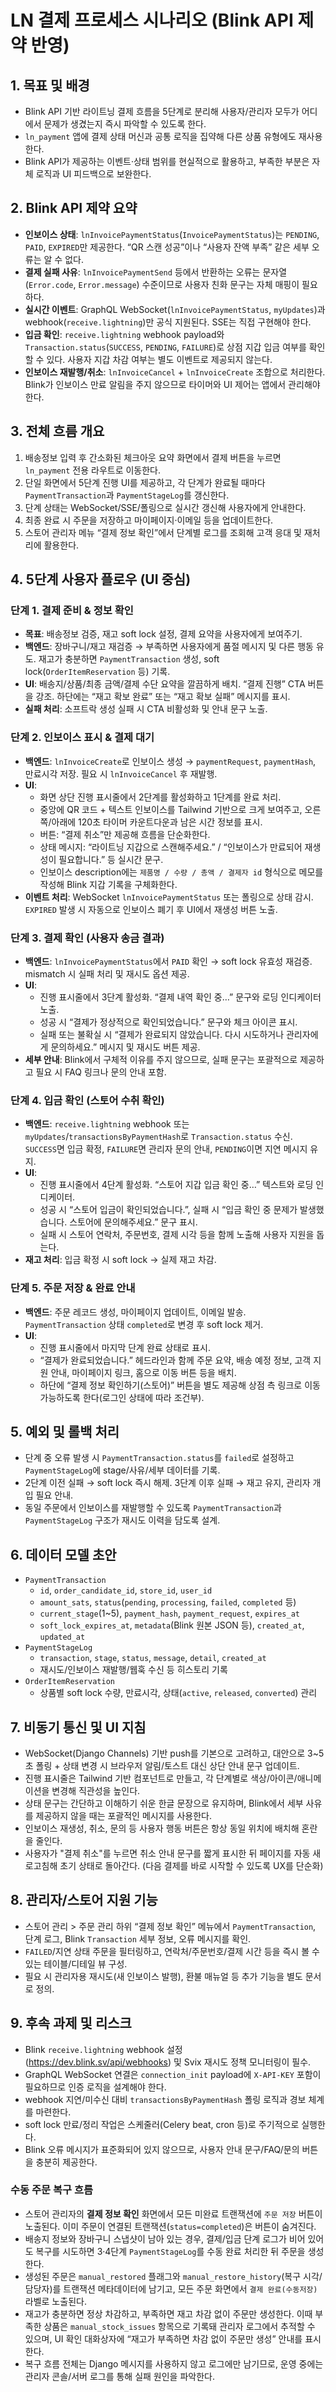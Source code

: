 # LN 결제 프로세스 시나리오 (Blink API 제약 반영)

## 1. 목표 및 배경
- Blink API 기반 라이트닝 결제 흐름을 5단계로 분리해 사용자/관리자 모두가 어디에서 문제가 생겼는지 즉시 파악할 수 있도록 한다.
- `ln_payment` 앱에 결제 상태 머신과 공통 로직을 집약해 다른 상품 유형에도 재사용한다.
- Blink API가 제공하는 이벤트·상태 범위를 현실적으로 활용하고, 부족한 부분은 자체 로직과 UI 피드백으로 보완한다.

## 2. Blink API 제약 요약
- **인보이스 상태**: `lnInvoicePaymentStatus`(`InvoicePaymentStatus`)는 `PENDING`, `PAID`, `EXPIRED`만 제공한다. “QR 스캔 성공”이나 “사용자 잔액 부족” 같은 세부 오류는 알 수 없다.
- **결제 실패 사유**: `lnInvoicePaymentSend` 등에서 반환하는 오류는 문자열(`Error.code`, `Error.message`) 수준이므로 사용자 친화 문구는 자체 매핑이 필요하다.
- **실시간 이벤트**: GraphQL WebSocket(`lnInvoicePaymentStatus`, `myUpdates`)과 webhook(`receive.lightning`)만 공식 지원된다. SSE는 직접 구현해야 한다.
- **입금 확인**: `receive.lightning` webhook payload와 `Transaction.status`(`SUCCESS`, `PENDING`, `FAILURE`)로 상점 지갑 입금 여부를 확인할 수 있다. 사용자 지갑 차감 여부는 별도 이벤트로 제공되지 않는다.
- **인보이스 재발행/취소**: `lnInvoiceCancel` + `lnInvoiceCreate` 조합으로 처리한다. Blink가 인보이스 만료 알림을 주지 않으므로 타이머와 UI 제어는 앱에서 관리해야 한다.

## 3. 전체 흐름 개요
1. 배송정보 입력 후 간소화된 체크아웃 요약 화면에서 결제 버튼을 누르면 `ln_payment` 전용 라우트로 이동한다.
2. 단일 화면에서 5단계 진행 UI를 제공하고, 각 단계가 완료될 때마다 `PaymentTransaction`과 `PaymentStageLog`를 갱신한다.
3. 단계 상태는 WebSocket/SSE/폴링으로 실시간 갱신해 사용자에게 안내한다.
4. 최종 완료 시 주문을 저장하고 마이페이지·이메일 등을 업데이트한다.
5. 스토어 관리자 메뉴 “결제 정보 확인”에서 단계별 로그를 조회해 고객 응대 및 재처리에 활용한다.

## 4. 5단계 사용자 플로우 (UI 중심)
### 단계 1. 결제 준비 & 정보 확인
- **목표**: 배송정보 검증, 재고 soft lock 설정, 결제 요약을 사용자에게 보여주기.
- **백엔드**: 장바구니/재고 재검증 → 부족하면 사용자에게 품절 메시지 및 다른 행동 유도. 재고가 충분하면 `PaymentTransaction` 생성, soft lock(`OrderItemReservation` 등) 기록.
- **UI**: 배송지/상품/최종 금액/결제 수단 요약을 깔끔하게 배치. “결제 진행” CTA 버튼을 강조. 하단에는 “재고 확보 완료” 또는 “재고 확보 실패” 메시지를 표시.
- **실패 처리**: 소프트락 생성 실패 시 CTA 비활성화 및 안내 문구 노출.

### 단계 2. 인보이스 표시 & 결제 대기
- **백엔드**: `lnInvoiceCreate`로 인보이스 생성 → `paymentRequest`, `paymentHash`, 만료시각 저장. 필요 시 `lnInvoiceCancel` 후 재발행.
- **UI**:
  - 화면 상단 진행 표시줄에서 2단계를 활성화하고 1단계를 완료 처리.
  - 중앙에 QR 코드 + 텍스트 인보이스를 Tailwind 기반으로 크게 보여주고, 오른쪽/아래에 120초 타이머 카운트다운과 남은 시간 정보를 표시.
  - 버튼: “결제 취소”만 제공해 흐름을 단순화한다.
  - 상태 메시지: “라이트닝 지갑으로 스캔해주세요.” / “인보이스가 만료되어 재생성이 필요합니다.” 등 실시간 문구.
  - 인보이스 description에는 `제품명 / 수량 / 총액 / 결제자 id` 형식으로 메모를 작성해 Blink 지갑 기록을 구체화한다.
- **이벤트 처리**: WebSocket `lnInvoicePaymentStatus` 또는 폴링으로 상태 감시. `EXPIRED` 발생 시 자동으로 인보이스 폐기 후 UI에서 재생성 버튼 노출.

### 단계 3. 결제 확인 (사용자 송금 결과)
- **백엔드**: `lnInvoicePaymentStatus`에서 `PAID` 확인 → soft lock 유효성 재검증. mismatch 시 실패 처리 및 재시도 옵션 제공.
- **UI**:
  - 진행 표시줄에서 3단계 활성화. “결제 내역 확인 중…” 문구와 로딩 인디케이터 노출.
  - 성공 시 “결제가 정상적으로 확인되었습니다.” 문구와 체크 아이콘 표시.
  - 실패 또는 불확실 시 “결제가 완료되지 않았습니다. 다시 시도하거나 관리자에게 문의하세요.” 메시지 및 재시도 버튼 제공.
- **세부 안내**: Blink에서 구체적 이유를 주지 않으므로, 실패 문구는 포괄적으로 제공하고 필요 시 FAQ 링크나 문의 안내 포함.

### 단계 4. 입금 확인 (스토어 수취 확인)
- **백엔드**: `receive.lightning` webhook 또는 `myUpdates`/`transactionsByPaymentHash`로 `Transaction.status` 수신. `SUCCESS`면 입금 확정, `FAILURE`면 관리자 문의 안내, `PENDING`이면 지연 메시지 유지.
- **UI**:
  - 진행 표시줄에서 4단계 활성화. “스토어 지갑 입금 확인 중…” 텍스트와 로딩 인디케이터.
  - 성공 시 “스토어 입금이 확인되었습니다.”, 실패 시 “입금 확인 중 문제가 발생했습니다. 스토어에 문의해주세요.” 문구 표시.
  - 실패 시 스토어 연락처, 주문번호, 결제 시각 등을 함께 노출해 사용자 지원을 돕는다.
- **재고 처리**: 입금 확정 시 soft lock → 실제 재고 차감.

### 단계 5. 주문 저장 & 완료 안내
- **백엔드**: 주문 레코드 생성, 마이페이지 업데이트, 이메일 발송. `PaymentTransaction` 상태 `completed`로 변경 후 soft lock 제거.
- **UI**:
  - 진행 표시줄에서 마지막 단계 완료 상태로 표시.
  - “결제가 완료되었습니다.” 헤드라인과 함께 주문 요약, 배송 예정 정보, 고객 지원 안내, 마이페이지 링크, 홈으로 이동 버튼 등을 배치.
  - 하단에 “결제 정보 확인하기(스토어)” 버튼을 별도 제공해 상점 측 링크로 이동 가능하도록 한다(로그인 상태에 따라 조건부).

## 5. 예외 및 롤백 처리
- 단계 중 오류 발생 시 `PaymentTransaction.status`를 `failed`로 설정하고 `PaymentStageLog`에 stage/사유/세부 데이터를 기록.
- 2단계 이전 실패 → soft lock 즉시 해제. 3단계 이후 실패 → 재고 유지, 관리자 개입 필요 안내.
- 동일 주문에서 인보이스를 재발행할 수 있도록 `PaymentTransaction`과 `PaymentStageLog` 구조가 재시도 이력을 담도록 설계.

## 6. 데이터 모델 초안
- `PaymentTransaction`
  - `id`, `order_candidate_id`, `store_id`, `user_id`
  - `amount_sats`, `status`(`pending`, `processing`, `failed`, `completed` 등)
  - `current_stage`(1~5), `payment_hash`, `payment_request`, `expires_at`
  - `soft_lock_expires_at`, `metadata`(Blink 원본 JSON 등), `created_at`, `updated_at`
- `PaymentStageLog`
  - `transaction`, `stage`, `status`, `message`, `detail`, `created_at`
  - 재시도/인보이스 재발행/웹훅 수신 등 히스토리 기록
- `OrderItemReservation`
  - 상품별 soft lock 수량, 만료시각, 상태(`active`, `released`, `converted`) 관리

## 7. 비동기 통신 및 UI 지침
- WebSocket(Django Channels) 기반 push를 기본으로 고려하고, 대안으로 3~5초 폴링 + 상태 변경 시 브라우저 알림/토스트 대신 상단 안내 문구 업데이트.
- 진행 표시줄은 Tailwind 기반 컴포넌트로 만들고, 각 단계별로 색상/아이콘/애니메이션을 변경해 직관성을 높인다.
- 상태 문구는 간단하고 이해하기 쉬운 한글 문장으로 유지하며, Blink에서 세부 사유를 제공하지 않을 때는 포괄적인 메시지를 사용한다.
- 인보이스 재생성, 취소, 문의 등 사용자 행동 버튼은 항상 동일 위치에 배치해 혼란을 줄인다.
- 사용자가 "결제 취소"를 누르면 취소 안내 문구를 짧게 표시한 뒤 페이지를 자동 새로고침해 초기 상태로 돌아간다. (다음 결제를 바로 시작할 수 있도록 UX를 단순화)

## 8. 관리자/스토어 지원 기능
- 스토어 관리 > 주문 관리 하위 “결제 정보 확인” 메뉴에서 `PaymentTransaction`, 단계 로그, Blink `Transaction` 세부 정보, 오류 메시지를 확인.
- `FAILED`/지연 상태 주문을 필터링하고, 연락처/주문번호/결제 시간 등을 즉시 볼 수 있는 테이블/디테일 뷰 구성.
- 필요 시 관리자용 재시도(새 인보이스 발행), 환불 매뉴얼 등 추가 기능을 별도 문서로 정의.

## 9. 후속 과제 및 리스크
- Blink `receive.lightning` webhook 설정(https://dev.blink.sv/api/webhooks) 및 Svix 재시도 정책 모니터링이 필수.
- GraphQL WebSocket 연결은 `connection_init` payload에 `X-API-KEY` 포함이 필요하므로 인증 로직을 설계해야 한다.
- webhook 지연/미수신 대비 `transactionsByPaymentHash` 폴링 로직과 경보 체계를 마련한다.
- soft lock 만료/정리 작업은 스케줄러(Celery beat, cron 등)로 주기적으로 실행한다.
- Blink 오류 메시지가 표준화되어 있지 않으므로, 사용자 안내 문구/FAQ/문의 버튼을 충분히 제공한다.

### 수동 주문 복구 흐름
- 스토어 관리자의 **결제 정보 확인** 화면에서 모든 미완료 트랜잭션에 `주문 저장` 버튼이 노출된다. 이미 주문이 연결된 트랜잭션(`status=completed`)은 버튼이 숨겨진다.
- 배송지 정보와 장바구니 스냅샷이 남아 있는 경우, 결제/입금 단계 로그가 비어 있어도 복구를 시도하면 3·4단계 `PaymentStageLog`를 수동 완료 처리한 뒤 주문을 생성한다.
- 생성된 주문은 `manual_restored` 플래그와 `manual_restore_history`(복구 시각/담당자)를 트랜잭션 메타데이터에 남기고, 모든 주문 화면에서 `결제 완료(수동저장)` 라벨로 노출된다.
- 재고가 충분하면 정상 차감하고, 부족하면 재고 차감 없이 주문만 생성한다. 이때 부족한 상품은 `manual_stock_issues` 항목으로 기록돼 관리자 로그에서 추적할 수 있으며, UI 확인 대화상자에 “재고가 부족하면 차감 없이 주문만 생성” 안내를 표시한다.
- 복구 흐름 전체는 Django 메시지를 사용하지 않고 로그에만 남기므로, 운영 중에는 관리자 콘솔/서버 로그를 통해 실패 원인을 파악한다.
